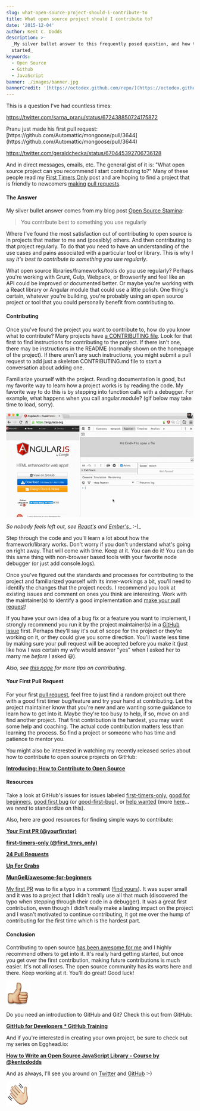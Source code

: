 ```yaml
---
slug: what-open-source-project-should-i-contribute-to
title: What open source project should I contribute to?
date: '2015-12-04'
author: Kent C. Dodds
description: >-
  _My silver bullet answer to this frequently posed question, and how to get
  started_
keywords:
  - Open Source
  - Github
  - JavaScript
banner: ./images/banner.jpg
bannerCredit: '[https://octodex.github.com/repo/](https://octodex.github.com/repo/)'
---
```


This is a question I've had countless times:

https://twitter.com/sarna_pranu/status/672438850724175872

<figcaption>
  Pranu just made his first pull request:
  [https://github.com/Automattic/mongoose/pull/3644](https://github.com/Automattic/mongoose/pull/3644)
</figcaption>

https://twitter.com/geraldchecka/status/670445392706736128

And in direct messages, emails, etc. The general gist of it is: "What open
source project can you recommend I start contributing to?" Many of these people
read my
[First Timers Only](https://medium.com/@kentcdodds/first-timers-only-78281ea47455)
post and are hoping to find a project that is friendly to newcomers
[making](https://help.github.com/articles/creating-a-pull-request/)
[pull requests](https://help.github.com/articles/using-pull-requests/).

#### The Answer

My silver bullet answer comes from my blog post
[Open Source Stamina](https://medium.com/@kentcdodds/open-source-stamina-dafd063f9932):

> You contribute best to something you use regularly

Where I've found the most satisfaction out of contributing to open source is in
projects that matter to me and (possibly) others. And then contributing to that
project regularly. To do that you need to have an understanding of the use cases
and pains associated with a particular tool or library. This is why I say _it's
best to contribute to something you use regularly_.

What open source libraries/frameworks/tools do you use regularly? Perhaps you're
working with Grunt, Gulp, Webpack, or Browserify and feel like an API could be
improved or documented better. Or maybe you're working with a React library or
Angular module that could use a little polish. One thing's certain, whatever
you're building, you're probably using an open source project or tool that you
could personally benefit from contributing to.

#### Contributing

Once you've found the project you want to contribute to, how do you know what to
contribute? Many projects have
[a CONTRIBUTING file](https://github.com/blog/1184-contributing-guidelines).
Look for that first to find instructions for contributing to the project. If
there isn't one, there may be instructions in the README (normally shown on the
homepage of the project). If there aren't any such instructions, you might
submit a pull request to add just a skeleton CONTRIBUTING.md file to start a
conversation about adding one.

Familiarize yourself with the project. Reading documentation is good, but my
favorite way to learn how a project works is by reading the code. My favorite
way to do this is by stepping into function calls with a debugger. For example,
what happens when you call angular.module? (gif below may take time to load,
sorry).

![](./images/0.gif)

_So nobody feels left out, see_ [_React's_](https://infinit.io/_/QzJrScq.gif)
_and_ [_Ember's_](https://infinit.io/_/XkZD3JH.gif)_ :-)_

Step through the code and you'll learn a lot about how the framework/library
works. Don't worry if you don't understand what's going on right away. That will
come with time. Keep at it. You can do it! You can do this same thing with
non-browser based tools with your favorite node debugger (or just add
console.logs).

Once you've figured out the standards and processes for contributing to the
project and familiarized yourself with its inner-workings a bit, you'll need to
identify the changes that the project needs. I recommend you look at existing
issues and comment on ones you think are interesting. Work with the
maintainer(s) to identify a good implementation and
[make your pull request](https://help.github.com/articles/creating-a-pull-request/)!

If you have your own idea of a bug fix or a feature you want to implement, I
strongly recommend you run it by the project maintainer(s) in a
[GitHub issue](https://guides.github.com/features/issues/) first. Perhaps
they'll say it's out of scope for the project or they're working on it, or they
could give you some direction. You'll waste less time by making sure your pull
request will be accepted before you make it (just like how I was certain my wife
would answer "yes" when I asked her to marry me _before_ I asked 😃).

_Also, see [this page](http://24pullrequests.com/contributing) for more tips on
contributing._

#### Your First Pull Request

For your first
[pull request](https://help.github.com/articles/using-pull-requests/), feel free
to just find a random project out there with a good first timer bug/feature and
try your hand at contributing. Let the project maintainer know that you're new
and are wanting some guidance to learn how to get into it. Maybe they're too
busy to help, if so, move on and find another project. That first contribution
is the hardest, you may want some help and coaching. The actual code
contribution matters less than learning the process. So find a project or
someone who has time and patience to mentor you.

You might also be interested in watching my recently released series about how
to contribute to open source projects on GitHub:

[**Introducing: How to Contribute to Open Source**](/blog/introducing-how-to-contribute-to-open-source)

#### Resources

Take a look at GitHub's issues for issues labeled
[first-timers-only](https://github.com/issues?utf8=%E2%9C%93&q=is%3Aopen+is%3Aissue+label%3Afirst-timers-only),
[good for beginners](https://github.com/issues?utf8=%E2%9C%93&q=is%3Aopen+is%3Aissue+label%3A%22good+for+beginners%22+),
[good first bug](https://github.com/issues?utf8=%E2%9C%93&q=is%3Aopen+is%3Aissue+label%3A%22good+first+bug%22+)
(or
[good-first-bug](https://github.com/issues?utf8=%E2%9C%93&q=is%3Aopen+is%3Aissue+label%3Agood-first-bug)),
or
[help wanted](https://github.com/issues?utf8=%E2%9C%93&q=is%3Aopen+is%3Aissue+label%3A%22help+wanted%22+)
(more [here](https://twitter.com/kentcdodds/status/672873736974897152)... we
_need_ to standardize on this).

Also, here are good resources for finding simple ways to contribute:

[**Your First PR (@yourfirstpr)**](https://twitter.com/yourfirstpr)

[**first-timers-only (@first_tmrs_only)**](https://twitter.com/first_tmrs_only)

[**24 Pull Requests**](http://24pullrequests.com/)

[**Up For Grabs**](http://up-for-grabs.net/#/)

[**MunGell/awesome-for-beginners**](https://github.com/MunGell/awesome-for-beginners)

[My first PR](http://firstpr.me/#kentcdodds) was to fix a typo in a comment
([find yours](http://firstpr.me/)). It was super small and it was to a project
that I didn't really use all that much (discovered the typo when stepping
through their code in a debugger). It was a great first contribution, even
though I didn't really make a lasting impact on the project and I wasn't
motivated to continue contributing, it got me over the hump of contributing for
the first time which is the hardest part.

#### Conclusion

Contributing to open source
[has been awesome for me](https://medium.com/@kentcdodds/how-getting-into-open-source-has-been-awesome-for-me-8480cd756a80)
and I highly recommend others to get into it. It's really hard getting started,
but once you get over the first contribution, making future contributions is
much easier. It's not all roses. The open source community has its warts here
and there. Keep working at it. You'll do great! Good luck!

![](./images/1.png)

Do you need an introduction to GitHub and Git? Check this out from GitHub:

[**GitHub for Developers \* GitHub Training**](https://training.github.com/classes/developers/)

And if you're interested in creating your own project, be sure to check out my
series on Egghead.io:

[**How to Write an Open Source JavaScript Library - Course by @kentcdodds**](https://egghead.io/series/how-to-write-an-open-source-javascript-library)

And as always, I'll see you around on [Twitter](https://twitter.com/kentcdodds)
and [GitHub](https://github.com/kentcdodds) :-)

![](./images/2.png)
